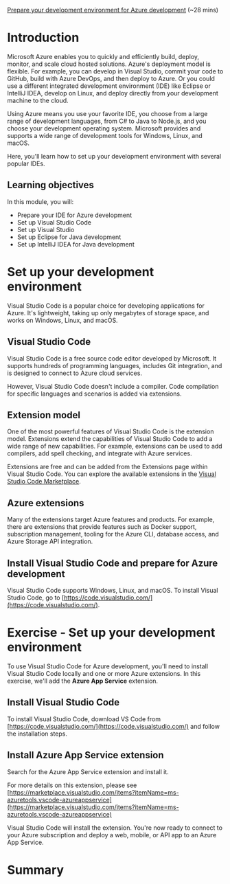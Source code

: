 [Prepare your development environment for Azure development](https://docs.microsoft.com/en-us/learn/modules/prepare-your-dev-environment-for-azure-development/) (~28 mins)

# Introduction

Microsoft Azure enables you to quickly and efficiently build, deploy, monitor, and scale cloud hosted solutions. Azure's deployment model is flexible. For example, you can develop in Visual Studio, commit your code to GitHub, build with Azure DevOps, and then deploy to Azure. Or you could use a different integrated development environment (IDE) like Eclipse or IntelliJ IDEA, develop on Linux, and deploy directly from your development machine to the cloud.

Using Azure means you use your favorite IDE, you choose from a large range of development languages, from C# to Java to Node.js, and you choose your development operating system. Microsoft provides and supports a wide range of development tools for Windows, Linux, and macOS.

Here, you'll learn how to set up your development environment with several popular IDEs.

## Learning objectives

In this module, you will:

- Prepare your IDE for Azure development
- Set up Visual Studio Code
- Set up Visual Studio
- Set up Eclipse for Java development
- Set up IntelliJ IDEA for Java development

# Set up your development environment

Visual Studio Code is a popular choice for developing applications for Azure. It's lightweight, taking up only megabytes of storage space, and works on Windows, Linux, and macOS.

## Visual Studio Code

Visual Studio Code is a free source code editor developed by Microsoft. It supports hundreds of programming languages, includes Git integration, and is designed to connect to Azure cloud services.

However, Visual Studio Code doesn't include a compiler. Code compilation for specific languages and scenarios is added via extensions.

## Extension model

One of the most powerful features of Visual Studio Code is the extension model. Extensions extend the capabilities of Visual Studio Code to add a wide range of new capabilities. For example, extensions can be used to add compilers, add spell checking, and integrate with Azure services.

Extensions are free and can be added from the Extensions page within Visual Studio Code. You can explore the available extensions in the [Visual Studio Code Marketplace](https://marketplace.visualstudio.com/).

## Azure extensions

Many of the extensions target Azure features and products. For example, there are extensions that provide features such as Docker support, subscription management, tooling for the Azure CLI, database access, and Azure Storage API integration.

## Install Visual Studio Code and prepare for Azure development

Visual Studio Code supports Windows, Linux, and macOS. To install Visual Studio Code, go to [https://code.visualstudio.com/](https://code.visualstudio.com/).

# Exercise - Set up your development environment

To use Visual Studio Code for Azure development, you'll need to install Visual Studio Code locally and one or more Azure extensions. In this exercise, we'll add the **Azure App Service** extension.

## Install Visual Studio Code

To install Visual Studio Code, download VS Code from [https://code.visualstudio.com/](https://code.visualstudio.com/) and follow the installation steps.

## Install Azure App Service extension

Search for the Azure App Service extension and install it.

For more details on this extension, please see [https://marketplace.visualstudio.com/items?itemName=ms-azuretools.vscode-azureappservice](https://marketplace.visualstudio.com/items?itemName=ms-azuretools.vscode-azureappservice)

Visual Studio Code will install the extension. You're now ready to connect to your Azure subscription and deploy a web, mobile, or API app to an Azure App Service.

# Summary
